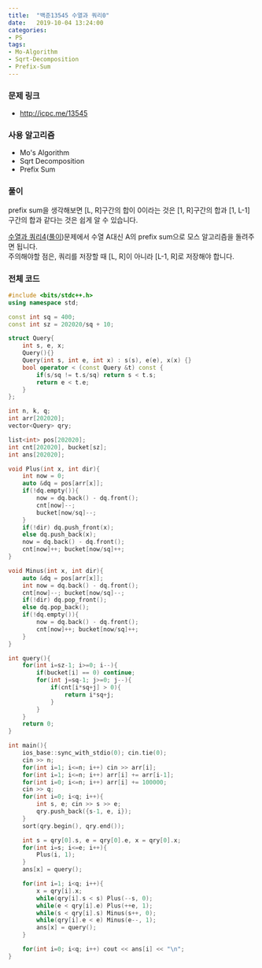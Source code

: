 ```yaml
---
title:  "백준13545 수열과 쿼리0"
date:   2019-10-04 13:24:00
categories:
- PS
tags:
- Mo-Algorithm
- Sqrt-Decomposition
- Prefix-Sum
---
```


### 문제 링크
* http://icpc.me/13545

### 사용 알고리즘
* Mo's Algorithm
* Sqrt Decomposition
* Prefix Sum

### 풀이
prefix sum을 생각해보면 [L, R]구간의 합이 0이라는 것은 [1, R]구간의 합과 [1, L-1]구간의 합과 같다는 것은 쉽게 알 수 있습니다.

[수열과 쿼리4](https://www.acmicpc.net/problem/13546)([풀이](https://justicehui.github.io/ps/2019/10/04/BOJ13546/))문제에서 수열 A대신 A의 prefix sum으로 모스 알고리즘을 돌려주면 됩니다.<br>
주의해야할 점은, 쿼리를 저장할 때 [L, R]이 아니라 [L-1, R]로 저장해야 합니다.

### 전체 코드
```cpp
#include <bits/stdc++.h>
using namespace std;

const int sq = 400;
const int sz = 202020/sq + 10;

struct Query{
	int s, e, x;
	Query(){}
	Query(int s, int e, int x) : s(s), e(e), x(x) {}
	bool operator < (const Query &t) const {
		if(s/sq != t.s/sq) return s < t.s;
		return e < t.e;
	}
};

int n, k, q;
int arr[202020];
vector<Query> qry;

list<int> pos[202020];
int cnt[202020], bucket[sz];
int ans[202020];

void Plus(int x, int dir){
	int now = 0;
	auto &dq = pos[arr[x]];
	if(!dq.empty()){
		now = dq.back() - dq.front();
		cnt[now]--;
		bucket[now/sq]--;
	}
	if(!dir) dq.push_front(x);
	else dq.push_back(x);
	now = dq.back() - dq.front();
	cnt[now]++; bucket[now/sq]++;
}

void Minus(int x, int dir){
	auto &dq = pos[arr[x]];
	int now = dq.back() - dq.front();
	cnt[now]--; bucket[now/sq]--;
	if(!dir) dq.pop_front();
	else dq.pop_back();
	if(!dq.empty()){
		now = dq.back() - dq.front();
		cnt[now]++; bucket[now/sq]++;
	}
}

int query(){
	for(int i=sz-1; i>=0; i--){
		if(bucket[i] == 0) continue;
		for(int j=sq-1; j>=0; j--){
			if(cnt[i*sq+j] > 0){
				return i*sq+j;
			}
		}
	}
	return 0;
}

int main(){
	ios_base::sync_with_stdio(0); cin.tie(0);
	cin >> n;
	for(int i=1; i<=n; i++) cin >> arr[i];
	for(int i=1; i<=n; i++) arr[i] += arr[i-1];
	for(int i=0; i<=n; i++) arr[i] += 100000;
	cin >> q;
	for(int i=0; i<q; i++){
		int s, e; cin >> s >> e;
		qry.push_back({s-1, e, i});
	}
	sort(qry.begin(), qry.end());

	int s = qry[0].s, e = qry[0].e, x = qry[0].x;
	for(int i=s; i<=e; i++){
		Plus(i, 1);
	}
	ans[x] = query();

	for(int i=1; i<q; i++){
		x = qry[i].x;
		while(qry[i].s < s) Plus(--s, 0);
		while(e < qry[i].e) Plus(++e, 1);
		while(s < qry[i].s) Minus(s++, 0);
		while(qry[i].e < e) Minus(e--, 1);
		ans[x] = query();
	}

	for(int i=0; i<q; i++) cout << ans[i] << "\n";
}
```
